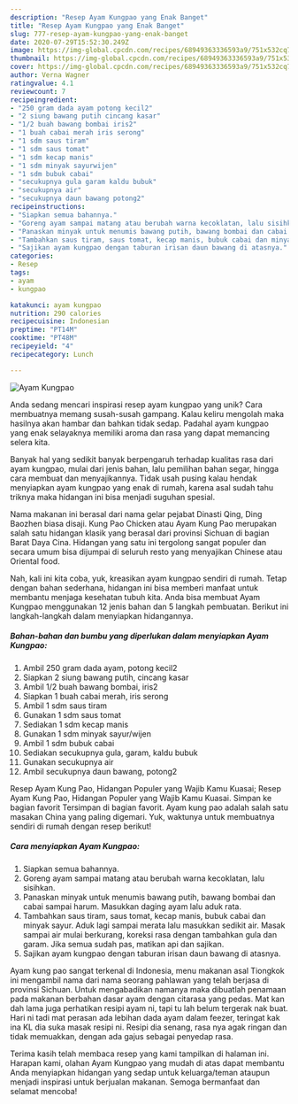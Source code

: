 ```yaml
---
description: "Resep Ayam Kungpao yang Enak Banget"
title: "Resep Ayam Kungpao yang Enak Banget"
slug: 777-resep-ayam-kungpao-yang-enak-banget
date: 2020-07-29T15:52:30.249Z
image: https://img-global.cpcdn.com/recipes/68949363336593a9/751x532cq70/ayam-kungpao-foto-resep-utama.jpg
thumbnail: https://img-global.cpcdn.com/recipes/68949363336593a9/751x532cq70/ayam-kungpao-foto-resep-utama.jpg
cover: https://img-global.cpcdn.com/recipes/68949363336593a9/751x532cq70/ayam-kungpao-foto-resep-utama.jpg
author: Verna Wagner
ratingvalue: 4.1
reviewcount: 7
recipeingredient:
- "250 gram dada ayam potong kecil2"
- "2 siung bawang putih cincang kasar"
- "1/2 buah bawang bombai iris2"
- "1 buah cabai merah iris serong"
- "1 sdm saus tiram"
- "1 sdm saus tomat"
- "1 sdm kecap manis"
- "1 sdm minyak sayurwijen"
- "1 sdm bubuk cabai"
- "secukupnya gula garam kaldu bubuk"
- "secukupnya air"
- "secukupnya daun bawang potong2"
recipeinstructions:
- "Siapkan semua bahannya."
- "Goreng ayam sampai matang atau berubah warna kecoklatan, lalu sisihkan."
- "Panaskan minyak untuk menumis bawang putih, bawang bombai dan cabai sampai harum. Masukkan daging ayam lalu aduk rata."
- "Tambahkan saus tiram, saus tomat, kecap manis, bubuk cabai dan minyak sayur. Aduk lagi sampai merata lalu masukkan sedikit air. Masak sampai air mulai berkurang, koreksi rasa dengan tambahkan gula dan garam. Jika semua sudah pas, matikan api dan sajikan."
- "Sajikan ayam kungpao dengan taburan irisan daun bawang di atasnya."
categories:
- Resep
tags:
- ayam
- kungpao

katakunci: ayam kungpao 
nutrition: 290 calories
recipecuisine: Indonesian
preptime: "PT14M"
cooktime: "PT48M"
recipeyield: "4"
recipecategory: Lunch

---
```



![Ayam Kungpao](https://img-global.cpcdn.com/recipes/68949363336593a9/751x532cq70/ayam-kungpao-foto-resep-utama.jpg)

Anda sedang mencari inspirasi resep ayam kungpao yang unik? Cara membuatnya memang susah-susah gampang. Kalau keliru mengolah maka hasilnya akan hambar dan bahkan tidak sedap. Padahal ayam kungpao yang enak selayaknya memiliki aroma dan rasa yang dapat memancing selera kita.

Banyak hal yang sedikit banyak berpengaruh terhadap kualitas rasa dari ayam kungpao, mulai dari jenis bahan, lalu pemilihan bahan segar, hingga cara membuat dan menyajikannya. Tidak usah pusing kalau hendak menyiapkan ayam kungpao yang enak di rumah, karena asal sudah tahu triknya maka hidangan ini bisa menjadi suguhan spesial.

Nama makanan ini berasal dari nama gelar pejabat Dinasti Qing, Ding Baozhen biasa disaji. Kung Pao Chicken atau Ayam Kung Pao merupakan salah satu hidangan klasik yang berasal dari provinsi Sichuan di bagian Barat Daya Cina. Hidangan yang satu ini tergolong sangat populer dan secara umum bisa dijumpai di seluruh resto yang menyajikan Chinese atau Oriental food.


Nah, kali ini kita coba, yuk, kreasikan ayam kungpao sendiri di rumah. Tetap dengan bahan sederhana, hidangan ini bisa memberi manfaat untuk membantu menjaga kesehatan tubuh kita. Anda bisa membuat Ayam Kungpao menggunakan 12 jenis bahan dan 5 langkah pembuatan. Berikut ini langkah-langkah dalam menyiapkan hidangannya.

<!--inarticleads1-->

##### Bahan-bahan dan bumbu yang diperlukan dalam menyiapkan Ayam Kungpao:

1. Ambil 250 gram dada ayam, potong kecil2
1. Siapkan 2 siung bawang putih, cincang kasar
1. Ambil 1/2 buah bawang bombai, iris2
1. Siapkan 1 buah cabai merah, iris serong
1. Ambil 1 sdm saus tiram
1. Gunakan 1 sdm saus tomat
1. Sediakan 1 sdm kecap manis
1. Gunakan 1 sdm minyak sayur/wijen
1. Ambil 1 sdm bubuk cabai
1. Sediakan secukupnya gula, garam, kaldu bubuk
1. Gunakan secukupnya air
1. Ambil secukupnya daun bawang, potong2


Resep Ayam Kung Pao, Hidangan Populer yang Wajib Kamu Kuasai; Resep Ayam Kung Pao, Hidangan Populer yang Wajib Kamu Kuasai. Simpan ke bagian favorit Tersimpan di bagian favorit. Ayam kung pao adalah salah satu masakan China yang paling digemari. Yuk, waktunya untuk membuatnya sendiri di rumah dengan resep berikut! 

<!--inarticleads2-->

##### Cara menyiapkan Ayam Kungpao:

1. Siapkan semua bahannya.
1. Goreng ayam sampai matang atau berubah warna kecoklatan, lalu sisihkan.
1. Panaskan minyak untuk menumis bawang putih, bawang bombai dan cabai sampai harum. Masukkan daging ayam lalu aduk rata.
1. Tambahkan saus tiram, saus tomat, kecap manis, bubuk cabai dan minyak sayur. Aduk lagi sampai merata lalu masukkan sedikit air. Masak sampai air mulai berkurang, koreksi rasa dengan tambahkan gula dan garam. Jika semua sudah pas, matikan api dan sajikan.
1. Sajikan ayam kungpao dengan taburan irisan daun bawang di atasnya.


Ayam kung pao sangat terkenal di Indonesia, menu makanan asal Tiongkok ini mengambil nama dari nama seorang pahlawan yang telah berjasa di provinsi Sichuan. Untuk mengabadikan namanya maka dibuatlah penamaan pada makanan berbahan dasar ayam dengan citarasa yang pedas. Mat kan dah lama juga perhatikan resipi ayam ni, tapi tu lah belum tergerak nak buat. Hari ni tadi mat perasan ada lebihan dada ayam dalam feezer, teringat kak ina KL dia suka masak resipi ni. Resipi dia senang, rasa nya agak ringan dan tidak memuakkan, dengan ada gajus sebagai penyedap rasa. 

Terima kasih telah membaca resep yang kami tampilkan di halaman ini. Harapan kami, olahan Ayam Kungpao yang mudah di atas dapat membantu Anda menyiapkan hidangan yang sedap untuk keluarga/teman ataupun menjadi inspirasi untuk berjualan makanan. Semoga bermanfaat dan selamat mencoba!

